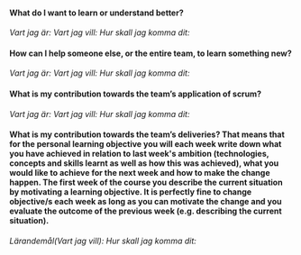 #### What do I want to learn or understand better?

*Vart jag är:*
*Vart jag vill:*
*Hur skall jag komma dit:*

#### How can I help someone else, or the entire team, to learn something new?

*Vart jag är:*
*Vart jag vill:*
*Hur skall jag komma dit:*

#### What is my contribution towards the team’s application of scrum?

*Vart jag är:*
*Vart jag vill:*
*Hur skall jag komma dit:*

#### What is my contribution towards the team’s deliveries? That means that for the personal learning objective you will each week write down what you have achieved in relation to last week's ambition (technologies, concepts and skills learnt as well as how this was achieved), what you would like to achieve for the next week and how to make the change happen. The first week of the course you describe the current situation by motivating a learning objective. It is perfectly fine to change objective/s each week as long as you can motivate the change and you evaluate the outcome of the previous week (e.g. describing the current situation).

*Lärandemål(Vart jag vill):*
*Hur skall jag komma dit:*